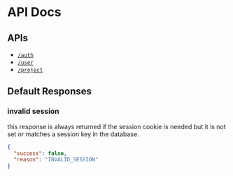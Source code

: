 # API Docs

## APIs

- [`/auth`](auth)
- [`/user`](user)
- [`/project`](project)

## Default Responses

### invalid session

this response is always returned if the session cookie is needed but it is not set or matches a session key in the
database.

```json
{
  "success": false,
  "reason": "INVALID_SESSION"
}
```